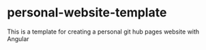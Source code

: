 # personal-website-template
This is a template for creating a personal git hub pages website with Angular
